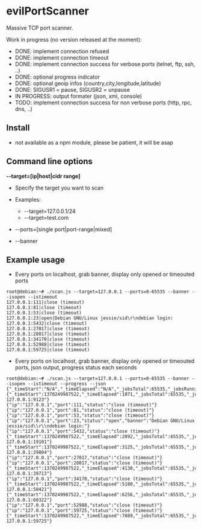 evilPortScanner
===============

Massive TCP port scanner.

Work in progress (no version released at the moment):
* DONE: implement connection refused
* DONE: implement connection timeout
* DONE: implement connection success for verbose ports (telnet, ftp, ssh, ..)
* DONE: optional progress indicator
* DONE: optional geoip infos (country,city,longitude,latitude)
* DONE: SIGUSR1 = pause, SIGUSR2 = unpause
* IN PROGRESS: output formater (json, xml, console)
* TODO: implement connection success for non verbose ports (http, rpc, dns, ..)

Install
-------

* not available as a npm module, please be patient, it will be asap


Command line options
-------
**--target=[ip|host|cidr range]**
* Specify the target you want to scan
* Examples: 
    * --target=127.0.0.1/24 
    * --target=test.com

* --ports=[single port|port-range|mixed]
    
* --banner


Example usage
----------------

* Every ports on localhost, grab banner, display only opened or timeouted ports
```
root@debian:~# ./scan.js --target=127.0.0.1 --ports=0-65535 --banner --isopen --istimeout
127.0.0.1:111|close (timeout)
127.0.0.1:81|close (timeout)
127.0.0.1:53|close (timeout)
127.0.0.1:23|open|Debian GNU/Linux jessie/sid\r\ndebian login:
127.0.0.1:5432|close (timeout)
127.0.0.1:27017|close (timeout)
127.0.0.1:28017|close (timeout)
127.0.0.1:34170|close (timeout)
127.0.0.1:52988|close (timeout)
127.0.0.1:59725|close (timeout)
```

* Every ports on localhost, grab banner, display only opened or timeouted ports, json output, progress status each seconds
```
root@debian:~# ./scan.js --target=127.0.0.1 --ports=0-65535 --banner --isopen --istimeout --progress --json
{"_timeStart":"N/A","_timeElapsed":"N/A","_jobsTotal":65535,"_jobsRunning":0,"_jobsDone":0,"_progress":0,"_concurrency":800,"_status":"Starting","_message":"Starting"}
{"_timeStart":1370249987522,"_timeElapsed":1071,"_jobsTotal":65535,"_jobsRunning":800,"_jobsDone":9864,"_progress":15,"_concurrency":800,"_status":"Running","_message":"Scanned 127.0.0.1:9123"}
{"ip":"127.0.0.1","port":111,"status":"close (timeout)"}
{"ip":"127.0.0.1","port":81,"status":"close (timeout)"}
{"ip":"127.0.0.1","port":53,"status":"close (timeout)"}
{"ip":"127.0.0.1","port":23,"status":"open","banner":"Debian GNU/Linux jessie/sid\\r\\ndebian login:"}
{"ip":"127.0.0.1","port":5432,"status":"close (timeout)"}
{"_timeStart":1370249987522,"_timeElapsed":2092,"_jobsTotal":65535,"_jobsRunning":800,"_jobsDone":19851,"_progress":30,"_concurrency":800,"_status":"Running","_message":"Scanned 127.0.0.1:19101"}
{"_timeStart":1370249987522,"_timeElapsed":3125,"_jobsTotal":65535,"_jobsRunning":800,"_jobsDone":30535,"_progress":46,"_concurrency":800,"_status":"Running","_message":"Scanned 127.0.0.1:29804"}
{"ip":"127.0.0.1","port":27017,"status":"close (timeout)"}
{"ip":"127.0.0.1","port":28017,"status":"close (timeout)"}
{"_timeStart":1370249987522,"_timeElapsed":4130,"_jobsTotal":65535,"_jobsRunning":800,"_jobsDone":40467,"_progress":61,"_concurrency":800,"_status":"Running","_message":"Scanned 127.0.0.1:39713"}
{"ip":"127.0.0.1","port":34170,"status":"close (timeout)"}
{"_timeStart":1370249987522,"_timeElapsed":5180,"_jobsTotal":65535,"_jobsRunning":800,"_jobsDone":51215,"_progress":78,"_concurrency":800,"_status":"Running","_message":"Scanned 127.0.0.1:50421"}
{"_timeStart":1370249987522,"_timeElapsed":6256,"_jobsTotal":65535,"_jobsRunning":800,"_jobsDone":61103,"_progress":93,"_concurrency":800,"_status":"Running","_message":"Scanned 127.0.0.1:60322"}
{"ip":"127.0.0.1","port":52988,"status":"close (timeout)"}
{"ip":"127.0.0.1","port":59725,"status":"close (timeout)"}
{"_timeStart":1370249987522,"_timeElapsed":7089,"_jobsTotal":65535,"_jobsRunning":0,"_jobsDone":65535,"_progress":100,"_concurrency":800,"_status":"Finished","_message":"Scanned 127.0.0.1:59725"}
```
